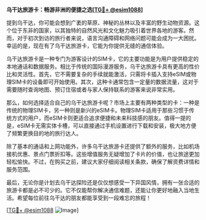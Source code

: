 **乌干达旅游卡：畅游非洲的便捷之选[[TG💪+ @esim1088](https://t.me/s/esim1088)]**

提到乌干达，你可能会想到广袤的草原、神秘的丛林以及丰富的野生动物资源。这个位于东非的国家，以其独特的自然风光和文化魅力吸引着世界各地的游客。然而，对于初次到访的旅行者来说，语言沟通障碍和网络问题可能会成为一大困扰。幸运的是，现在有了乌干达旅游卡，它能为你提供无缝的通信体验。

乌干达旅游卡是一种专门为游客设计的SIM卡，它的主要功能是为用户提供稳定的本地通话和数据服务。相比于传统的国际漫游服务，乌干达旅游卡具有更高的性价比和灵活性。首先，它不需要复杂的手续就能激活，只需将卡插入支持eSIM或物理SIM卡的设备即可开始使用。其次，这种卡通常包含一定量的数据流量，这对于需要随时查询地图、预订住宿或者与家人保持联系的游客来说非常实用。

那么，如何选择适合自己的乌干达旅游卡呢？市场上主要有两种类型的卡：一种是传统的物理SIM卡，另一种则是新兴的eSIM卡。物理SIM卡适用于那些习惯于传统方式的用户，而eSIM卡则更适合追求便捷和未来科技感的朋友。值得一提的是，eSIM卡无需实体卡槽，可以直接通过手机设置进行下载和安装，极大地方便了频繁更换目的地的旅行达人。

除了基本的通话和上网功能外，许多乌干达旅游卡还提供了额外的服务，比如机场接机优惠、景点门票折扣等。这些增值服务无疑增加了卡片的价值，也让旅途更加轻松愉快。不过，在购买之前，建议大家仔细阅读相关条款，确保了解资费详情和服务范围。

最后，无论你是计划去乌干达探险还是仅仅想感受一下异国风情，拥有一张合适的旅游卡都是必不可少的。它不仅能帮你解决通信难题，还能让你更好地融入当地生活。希望每位前往乌干达的朋友都能享受到一段难忘的旅程！

[[TG💪+ @esim1088](https://t.me/s/esim1088) ![Image](https://i.postimg.cc/4NQfJmqS/Snipaste-2025-05-13-00-14-12.png)]